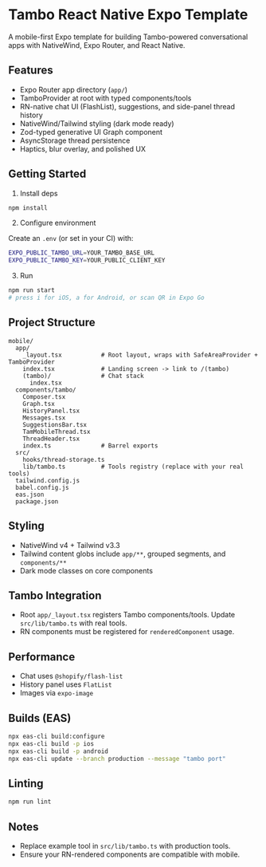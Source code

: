 # Tambo React Native Expo Template

A mobile-first Expo template for building Tambo-powered conversational apps with NativeWind, Expo Router, and React Native.

## Features

- Expo Router app directory (`app/`)
- TamboProvider at root with typed components/tools
- RN-native chat UI (FlashList), suggestions, and side-panel thread history
- NativeWind/Tailwind styling (dark mode ready)
- Zod-typed generative UI Graph component
- AsyncStorage thread persistence
- Haptics, blur overlay, and polished UX

## Getting Started

1) Install deps

```bash
npm install
```

2) Configure environment

Create an `.env` (or set in your CI) with:

```bash
EXPO_PUBLIC_TAMBO_URL=YOUR_TAMBO_BASE_URL
EXPO_PUBLIC_TAMBO_KEY=YOUR_PUBLIC_CLIENT_KEY
```

3) Run

```bash
npm run start
# press i for iOS, a for Android, or scan QR in Expo Go
```

## Project Structure

```text
mobile/
  app/
    _layout.tsx           # Root layout, wraps with SafeAreaProvider + TamboProvider
    index.tsx             # Landing screen -> link to /(tambo)
    (tambo)/              # Chat stack
      index.tsx
  components/tambo/
    Composer.tsx
    Graph.tsx
    HistoryPanel.tsx
    Messages.tsx
    SuggestionsBar.tsx
    TamMobileThread.tsx
    ThreadHeader.tsx
    index.ts              # Barrel exports
  src/
    hooks/thread-storage.ts
    lib/tambo.ts          # Tools registry (replace with your real tools)
  tailwind.config.js
  babel.config.js
  eas.json
  package.json
```

## Styling

- NativeWind v4 + Tailwind v3.3
- Tailwind content globs include `app/**`, grouped segments, and `components/**`
- Dark mode classes on core components

## Tambo Integration

- Root `app/_layout.tsx` registers Tambo components/tools. Update `src/lib/tambo.ts` with real tools.
- RN components must be registered for `renderedComponent` usage.

## Performance

- Chat uses `@shopify/flash-list`
- History panel uses `FlatList`
- Images via `expo-image`

## Builds (EAS)

```bash
npx eas-cli build:configure
npx eas-cli build -p ios
npx eas-cli build -p android
npx eas-cli update --branch production --message "tambo port"
```

## Linting

```bash
npm run lint
```

## Notes

- Replace example tool in `src/lib/tambo.ts` with production tools.
- Ensure your RN-rendered components are compatible with mobile.
